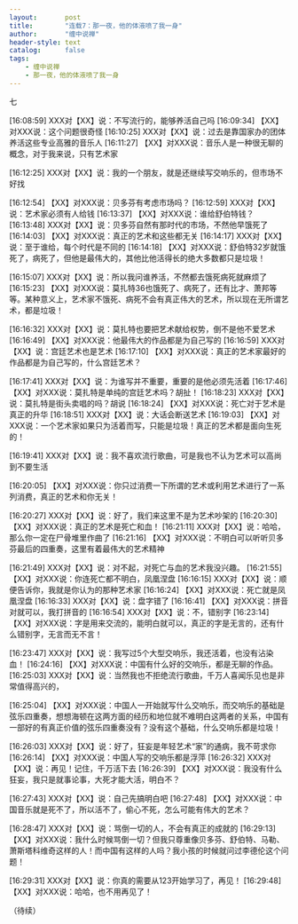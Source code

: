 ```yaml
---
layout:       post
title:        "连载7：那一夜，他的体液喷了我一身"
author:       "缠中说禅"
header-style: text
catalog:      false
tags:
    - 缠中说禅
    - 那一夜，他的体液喷了我一身
---
```


七
                                                

[16:08:59]
XXX对【XX】说：不写流行的，能够养活自己吗
[16:09:34] 【XX】对XXX说：这个问题很奇怪
[16:10:25]
XXX对【XX】说：过去是靠国家办的团体养活这些专业高雅的音乐人
[16:11:27]
【XX】对XXX说：音乐人是一种很无聊的概念，对于我来说，只有艺术家

[16:12:25]
XXX对【XX】说：我的一个朋友，就是还继续写交响乐的，但市场不好找

[16:12:54] 【XX】对XXX说：贝多芬有考虑市场吗？
[16:12:59] XXX对【XX】说：艺术家必须有人给钱
[16:13:37] 【XX】对XXX说：谁给舒伯特钱？
[16:13:48]
XXX对【XX】说：贝多芬自然有那时代的市场，不然他早饿死了
[16:14:03] 【XX】对XXX说：真正的艺术和这些都无关
[16:14:17] XXX对【XX】说：至于谁给，每个时代是不同的
[16:14:18]
【XX】对XXX说：舒伯特32岁就饿死了，病死了，但他是最伟大的，其他比他活得长的绝大多数都只是垃圾！

[16:15:07]
XXX对【XX】说：所以我问谁养活，不然都去饿死病死就麻烦了
[16:15:23]
【XX】对XXX说：莫扎特36也饿死了、病死了，还有比才、萧邦等等。某种意义上，艺术家不饿死、病死不会有真正伟大的艺术，所以现在无所谓艺术，都是垃圾！

[16:16:32]
XXX对【XX】说：莫扎特也要把艺术献给权势，倒不是他不爱艺术
[16:16:49] 【XX】对XXX说：他最伟大的作品都是为自己写的
[16:16:59] XXX对【XX】说：宫廷艺术也是艺术
[16:17:10]
【XX】对XXX说：真正的艺术家最好的作品都是为自己写的，什么宫廷艺术？

[16:17:41]
XXX对【XX】说：为谁写并不重要，重要的是他必须先活着
[16:17:46] 【XX】对XXX说：莫扎特是单纯的宫廷艺术吗？胡扯！
[16:18:23] XXX对【XX】说：莫扎特是街头卖唱的吗？胡说
[16:18:24] 【XX】对XXX说：死亡对于艺术是真正的升华
[16:18:51] XXX对【XX】说：大话会断送艺术
[16:19:03]
【XX】对XXX说：一个艺术家如果只为活着而写，只能是垃圾！真正的艺术都是面向生死的！

[16:19:41]
XXX对【XX】说：我不喜欢流行歌曲，可是我也不认为艺术可以高尚到不要生活

[16:20:05]
【XX】对XXX说：你只过消费一下所谓的艺术或利用艺术进行了一系列消费，真正的艺术和你无关！

[16:20:27] XXX对【XX】说：好了，我们来这里不是为艺术吵架的
[16:20:30] 【XX】对XXX说：真正的艺术是死亡和血！
[16:21:11] XXX对【XX】说：哈哈，那么你一定在尸骨堆里作曲了
[16:21:16]
【XX】对XXX说：不明白可以听听贝多芬最后的四重奏，这里有着最伟大的艺术精神

[16:21:49] XXX对【XX】说：对不起，对死亡与血的艺术我没兴趣。
[16:21:55] 【XX】对XXX说：你连死亡都不明白，凤凰涅盘
[16:16:15]
XXX对【XX】说：顺便告诉你，我就是你认为的那种艺术家
[16:16:24] 【XX】对XXX说：死亡就是凤凰涅盘
[16:16:33] XXX对【XX】说：盘字错了
[16:16:41] 【XX】对XXX说：拼音对就可以，我打拼音的
[16:16:54] XXX对【XX】说：不，错别字
[16:23:14]
【XX】对XXX说：字是用来交流的，能明白就可以，真正的字是无言的，还有什么错别字，无言而无不言！

[16:23:47]
XXX对【XX】说：我写过5个大型交响乐，我还活着，也没有沾染血！
[16:24:16]
【XX】对XXX说：中国有什么好的交响乐，都是无聊的作品。
[16:25:03]
XXX对【XX】说：当然我也不拒绝流行歌曲，千万人喜闻乐见也是非常值得高兴的，

[16:25:04]
【XX】对XXX说：中国人一开始就写什么交响乐，而交响乐的基础是弦乐四重奏，想想海顿在这两方面的经历和地位就不难明白这两者的关系，中国有一部好的有真正价值的弦乐四重奏没有？没有这个基础，什么交响乐都是垃圾！

[16:26:03]
XXX对【XX】说：好了，狂妄是年轻艺术“家”的通病，我不苛求你
[16:26:14] 【XX】对XXX说：中国人写的交响乐都是浮萍
[16:26:32] XXX对【XX】说：再见！记住，千万活下去
[16:26:39]
【XX】对XXX说：我没有什么狂妄，我只是就事论事，大死才能大活，明白不？

[16:27:43] XXX对【XX】说：自己先搞明白吧
[16:27:48]
【XX】对XXX说：中国音乐就是死不了，所以活不了，偷心不死，怎么可能有伟大的艺术？

[16:28:47] XXX对【XX】说：骂倒一切的人，不会有真正的成就的
[16:29:13]
【XX】对XXX说：我什么时候骂倒一切？但我只尊重像贝多芬、舒伯特、马勒、萧斯塔科维奇这样的人！而中国有这样的人吗？我小孩的时候就问过李德伦这个问题！

[16:29:31] XXX对【XX】说：你真的需要从123开始学习了，再见！
[16:29:48] 【XX】对XXX说：哈哈，也不用再见了！

（待续）

